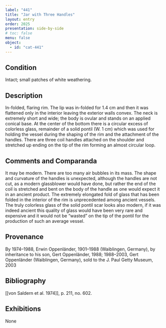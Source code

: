 ```yaml
---
label: "441"
title: "Jar with Three Handles"
layout: entry
order: 2025
presentation: side-by-side
# toc: false
menu: false
object:
  - id: "cat-441"
---
```


## Condition

Intact; small patches of white weathering.

## Description

In-folded, flaring rim. The lip was in-folded for 1.4 cm and then it was flattened only in the interior leaving the exterior walls convex. The neck is extremely short and wide; the body is ovular and stands on an applied conical base. At the center of the bottom there is a circular excess of colorless glass, remainder of a solid pontil (W. 1 cm) which was used for holding the vessel during the shaping of the rim and the attachment of the handles. There are three coil handles attached on the shoulder and stretched up ending on the tip of the rim forming an almost circular loop.

## Comments and Comparanda

It may be modern. There are too many air bubbles in its mass. The shape and curvature of the handles is unexpected, although the handles are not cut, as a modern glassblower would have done, but rather the end of the coil is stretched and bent on the body of the handle as one would expect it in an ancient product. The extremely elongated fold of glass that has been folded in the interior of the rim is unprecedented among ancient vessels. The truly colorless glass of the solid pontil scar looks also modern, if it was indeed ancient this quality of glass would have been very rare and expensive and it would not be “wasted” on the tip of the pontil for the production of such an average vessel.

## Provenance

By 1974–1988, Erwin Oppenländer, 1901–1988 (Waiblingen, Germany), by inheritance to his son, Gert Oppenländer, 1988; 1988–2003, Gert Oppenländer (Waiblingen, Germany), sold to the J. Paul Getty Museum, 2003

## Bibliography

[[von Saldern et al. 1974]], p. 211, no. 602.

## Exhibitions

None